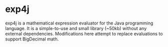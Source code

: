# exp4j
exp4j is a mathematical expression evaluator for the Java programming language. It is a simple-to-use and small library (~50kb) without any external dependencies. Modifications here attempt to replace evaluations to support BigDecimal math.
